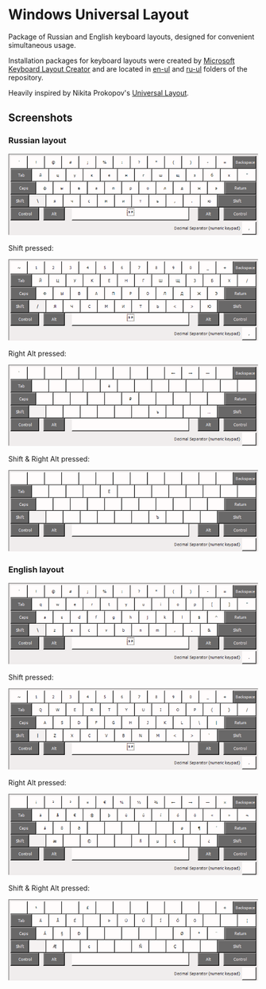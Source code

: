 # Windows Universal Layout
Package of Russian and English keyboard layouts, designed for convenient simultaneous usage.

Installation packages for keyboard layouts were created by [Microsoft Keyboard Layout Creator](https://www.microsoft.com/en-us/download/details.aspx?id=22339) and are located in [en-ul](https://github.com/Thecentury/Windows-Universal-Layout/tree/master/en-ul) and [ru-ul](https://github.com/Thecentury/Windows-Universal-Layout/tree/master/ru-ul) folders of the repository.

Heavily inspired by Nikita Prokopov's [Universal Layout](https://github.com/tonsky/Universal-Layout).

## Screenshots

### Russian layout

![Russian keyboard screenshot](./images/ru-ul.png)

Shift pressed:

![Russian keyboard screenshot with Shift pressed](./images/ru-ul-shift.png)

Right Alt pressed:

![Russian keyboard screenshot with right Alt pressed](./images/ru-ul-alt-gr.png)

Shift & Right Alt pressed:

![Russian keyboard screenshot with Shift and right Alt pressed](./images/ru-ul-shift-alt-gr.png)

### English layout

![English keyboard screenshot](./images/en-ul.png) 

Shift pressed:

![English keyboard screenshot with Shift pressed](./images/en-ul-shift.png)

Right Alt pressed:

![English keyboard screenshot with right Alt pressed](./images/en-ul-alt-gr.png)

Shift & Right Alt pressed:

![English keyboard screenshot with Shift and right Alt pressed](./images/en-ul-shift-alt-gr.png)